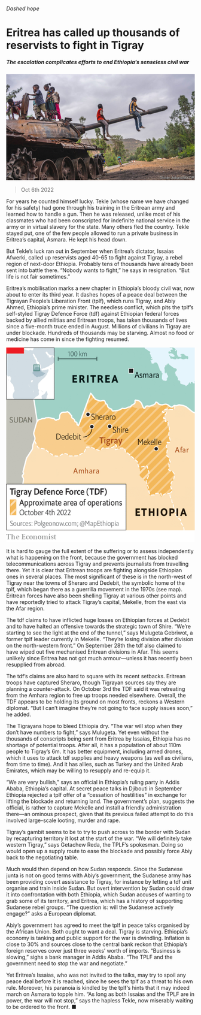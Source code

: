 ###### Dashed hope

# Eritrea has called up thousands of reservists to fight in Tigray 

##### The escalation complicates efforts to end Ethiopia’s senseless civil war 

![image](images/20221008_MAP001.jpg) 

> Oct 6th 2022 

For years he counted himself lucky. Tekle (whose name we have changed for his safety) had gone through his training in the Eritrean army and learned how to handle a gun. Then he was released, unlike most of his classmates who had been conscripted for indefinite national service in the army or in virtual slavery for the state. Many others fled the country. Tekle stayed put, one of the few people allowed to run a private business in Eritrea’s capital, Asmara. He kept his head down.

But Tekle’s luck ran out in September when Eritrea’s dictator, Issaias Afwerki, called up reservists aged 40-65 to fight against Tigray, a rebel region of next-door Ethiopia. Probably tens of thousands have already been sent into battle there. “Nobody wants to fight,” he says in resignation. “But life is not fair sometimes.” 

Eritrea’s mobilisation marks a new chapter in Ethiopia’s bloody civil war, now about to enter its third year. It dashes hopes of a peace deal between the Tigrayan People’s Liberation Front (tplf), which runs Tigray, and Abiy Ahmed, Ethiopia’s prime minister. The needless conflict, which pits the tplf’s self-styled Tigray Defence Force (tdf) against Ethiopian federal forces backed by allied militias and Eritrean troops, has taken thousands of lives since a five-month truce ended in August. Millions of civilians in Tigray are under blockade. Hundreds of thousands may be starving. Almost no food or medicine has come in since the fighting resumed. 

![image](images/20221008_MAM100.png) 


It is hard to gauge the full extent of the suffering or to assess independently what is happening on the front, because the government has blocked telecommunications across Tigray and prevents journalists from travelling there. Yet it is clear that Eritrean troops are fighting alongside Ethiopian ones in several places. The most significant of these is in the north-west of Tigray near the towns of Sheraro and Dedebit, the symbolic home of the tplf, which began there as a guerrilla movement in the 1970s (see map). Eritrean forces have also been shelling Tigray at various other points and have reportedly tried to attack Tigray’s capital, Mekelle, from the east via the Afar region.

The tdf claims to have inflicted huge losses on Ethiopian forces at Dedebit and to have halted an offensive towards the strategic town of Shire. “We’re starting to see the light at the end of the tunnel,” says Mulugeta Gebriwot, a former tplf leader currently in Mekelle. “They’re losing division after division on the north-western front.” On September 28th the tdf also claimed to have wiped out five mechanised Eritrean divisions in Afar. This seems unlikely since Eritrea has not got much armour—unless it has recently been resupplied from abroad.

The tdf’s claims are also hard to square with its recent setbacks. Eritrean troops have captured Sheraro, though Tigrayan sources say they are planning a counter-attack. On October 3rd the TDF said it was retreating from the Amhara region to free up troops needed elsewhere. Overall, the TDF appears to be holding its ground on most fronts, reckons a Western diplomat. “But I can’t imagine they’re not going to face supply issues soon,” he added.

The Tigrayans hope to bleed Ethiopia dry. “The war will stop when they don’t have numbers to fight,” says Mulugeta. Yet even without the thousands of conscripts being sent from Eritrea by Issaias, Ethiopia has no shortage of potential troops. After all, it has a population of about 110m people to Tigray’s 6m. It has better equipment, including armed drones, which it uses to attack tdf supplies and heavy weapons (as well as civilians, from time to time). And it has allies, such as Turkey and the United Arab Emirates, which may be willing to resupply and re-equip it. 

“We are very bullish,” says an official in Ethiopia’s ruling party in Addis Ababa, Ethiopia’s capital. At secret peace talks in Djibouti in September Ethiopia rejected a tplf offer of a “cessation of hostilities” in exchange for lifting the blockade and returning land. The government’s plan, suggests the official, is rather to capture Mekelle and install a friendly administration there—an ominous prospect, given that its previous failed attempt to do this involved large-scale looting, murder and rape. 

Tigray’s gambit seems to be to try to push across to the border with Sudan by recapturing territory it lost at the start of the war. “We will definitely take western Tigray,” says Getachew Reda, the TPLF’s spokesman. Doing so would open up a supply route to ease the blockade and possibly force Abiy back to the negotiating table. 

Much would then depend on how Sudan responds. Since the Sudanese junta is not on good terms with Abiy’s government, the Sudanese army has been providing covert assistance to Tigray, for instance by letting a tdf unit organise and train inside Sudan. But overt intervention by Sudan could draw it into confrontation with both Ethiopia, which Sudan accuses of wanting to grab some of its territory, and Eritrea, which has a history of supporting Sudanese rebel groups. “The question is: will the Sudanese actively engage?” asks a European diplomat. 

Abiy’s government has agreed to meet the tplf in peace talks organised by the African Union. Both ought to want a deal. Tigray is starving. Ethiopia’s economy is tanking and public support for the war is dwindling. Inflation is close to 30% and sources close to the central bank reckon that Ethiopia’s foreign reserves cover just three weeks’ worth of imports. “Business is slowing,” sighs a bank manager in Addis Ababa. “The TPLF and the government need to stop the war and negotiate.” 

Yet Eritrea’s Issaias, who was not invited to the talks, may try to spoil any peace deal before it is reached, since he sees the tplf as a threat to his own rule. Moreover, his paranoia is kindled by the tplf‘s hints that it may indeed march on Asmara to topple him. “As long as both Issaias and the TPLF are in power, the war will not stop,” says the hapless Tekle, now miserably waiting to be ordered to the front. ■

